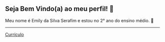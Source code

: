## Seja Bem Vindo(a) ao meu perfil! 👋

Meu nome é Emily da Silva Serafim e estou no 2° ano do ensino médio. 📝

----------------

[Currículo](https://docs.google.com/document/d/1DcHQcFYzjJgrPt5VxJuvIRtdS9fJGk37_3E35ApLC8g/edit?usp=sharing)
